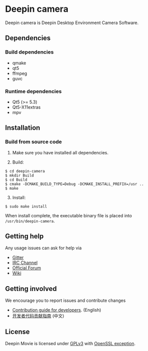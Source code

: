 # Deepin camera

Deepin camera is Deepin Desktop Environment Camera Software.

## Dependencies

### Build dependencies

* qmake
* qt5
* ffmpeg
* guvc

### Runtime dependencies

* Qt5 (>= 5.3)
* Qt5-X11extras
* mpv

## Installation 

### Build from source code

1. Make sure you have installed all dependencies.

2. Build:
```
$ cd deepin-camera
$ mkdir Build
$ cd Build
$ cmake -DCMAKE_BUILD_TYPE=Debug -DCMAKE_INSTALL_PREFIX=/usr ..
$ make
```

3. Install:
```
$ sudo make install
```

When install complete, the executable binary file is placed into `/usr/bin/deepin-camera`.

## Getting help

Any usage issues can ask for help via
* [Gitter](https://gitter.im/orgs/linuxdeepin/rooms)
* [IRC Channel](https://webchat.freenode.net/?channels=deepin)
* [Official Forum](https://bbs.deepin.org/)
* [Wiki](https://wiki.deepin.org/)

## Getting involved

We encourage you to report issues and contribute changes

* [Contribution guide for developers](https://github.com/linuxdeepin/developer-center/wiki/Contribution-Guidelines-for-Developers-en). (English)
* [开发者代码贡献指南](https://github.com/linuxdeepin/developer-center/wiki/Contribution-Guidelines-for-Developers) (中文)

## License

Deepin Movie is licensed under [GPLv3](LICENSE) with [OpenSSL exception](https://lists.debian.org/debian-legal/2004/05/msg00595.html).
